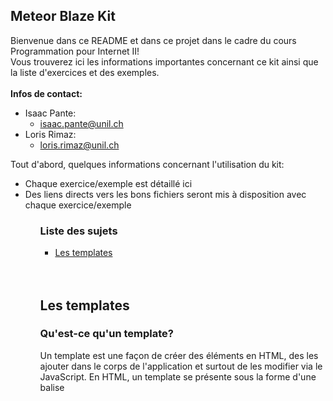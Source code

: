 <h2> Meteor Blaze Kit </h2>
<p> 
  Bienvenue dans ce README et dans ce projet dans le cadre du cours Programmation pour Internet II! <br/>
  Vous trouverez ici les informations importantes concernant ce kit ainsi que la liste d'exercices et des exemples. <br/><br/>
  <b> Infos de contact: </b>
<p>
<ul>
  <li>
    Isaac Pante:
      <ul>
        <li> <a href="mailto:isaac.pante@unil.ch"> isaac.pante@unil.ch </a> </li>
    </ul>
  </li>
  <li>
    Loris Rimaz:
      <ul>
        <li> <a href="mailto:loris.rimaz@unil.ch"> loris.rimaz@unil.ch </a> </li>
    </ul>
  </li>
</ul>
<p> Tout d'abord, quelques informations concernant l'utilisation du kit: <p>
<ul>
  <li> Chaque exercice/exemple est détaillé ici </li>
  <li> Des liens directs vers les bons fichiers seront mis à disposition avec chaque exercice/exemple </li>
<ul>
<h3> Liste des sujets </h3>
<ul>
  <li> <a href="#templates">Les templates</a></li>
</ul>
<br/>
<br/>
<h2 id="template"> Les templates </h2>
<h3> Qu'est-ce qu'un template? </h3>
<p> Un template est une façon de créer des éléments en HTML, des les ajouter dans le corps de l'application et surtout de les modifier via le JavaScript. En HTML, un template se présente sous la forme d'une balise <template> qui prend un attribut "nom". Ce nom sera utilisé pour intégrer le template dans le HTML avec la notation suivante {{> monTemplate}}. C'est aussi avec ce nom que l'on référencera le template dans le JavaScript. </p>
  <a href="https://github.com/DigitalDW/meteor_blaze_kit/blob/master/template_ex/client/template_ex1.html"> Exemple </a>
